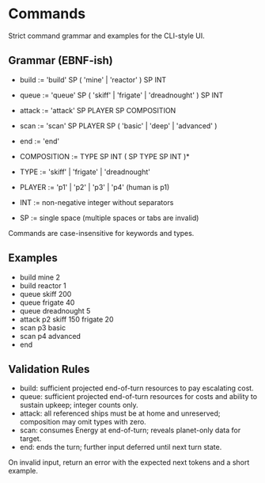 # Commands

Strict command grammar and examples for the CLI-style UI.

## Grammar (EBNF-ish)
- build := 'build' SP ( 'mine' | 'reactor' ) SP INT
- queue := 'queue' SP ( 'skiff' | 'frigate' | 'dreadnought' ) SP INT
- attack := 'attack' SP PLAYER SP COMPOSITION
- scan := 'scan' SP PLAYER SP ( 'basic' | 'deep' | 'advanced' )
- end := 'end'

- COMPOSITION := TYPE SP INT ( SP TYPE SP INT )*
- TYPE := 'skiff' | 'frigate' | 'dreadnought'
- PLAYER := 'p1' | 'p2' | 'p3' | 'p4' (human is p1)
- INT := non-negative integer without separators
- SP := single space (multiple spaces or tabs are invalid)

Commands are case-insensitive for keywords and types.

## Examples
- build mine 2
- build reactor 1
- queue skiff 200
- queue frigate 40
- queue dreadnought 5
- attack p2 skiff 150 frigate 20
- scan p3 basic
- scan p4 advanced
- end

## Validation Rules
- build: sufficient projected end-of-turn resources to pay escalating cost.
- queue: sufficient projected end-of-turn resources for costs and ability to sustain upkeep; integer counts only.
- attack: all referenced ships must be at home and unreserved; composition may omit types with zero.
- scan: consumes Energy at end-of-turn; reveals planet-only data for target.
- end: ends the turn; further input deferred until next turn state.

On invalid input, return an error with the expected next tokens and a short example.

